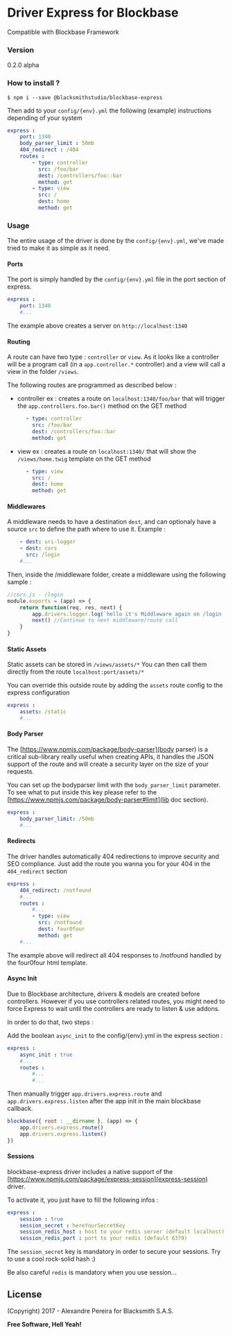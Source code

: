 # Driver Express for Blockbase
Compatible with Blockbase Framework

### Version
0.2.0 alpha

### How to install ?
```shell
$ npm i --save @blacksmithstudio/blockbase-express
```

Then add to your `config/{env}.yml` the following (example) instructions depending of your system
```yml
express :
    port: 1340
    body_parser_limit : 50mb
    404_redirect : /404
    routes :
        - type: controller
          src: /foo/bar
          dest: /controllers/foo::bar
          method: get
        - type: view
          src: /
          dest: home
          method: get
```

### Usage
The entire usage of the driver is done by the `config/{env}.yml`, we've made tried to make it as simple as it need.

#### Ports
The port is simply handled by the `config/{env}.yml` file in the port section of express.

```yml
express :
    port: 1340
    #...
```

The example above creates a server on `http://localhost:1340`

#### Routing
A route can have two type : `controller` or `view`.
As it looks like a controller will be a program call (in a `app.controller.*` controller) and a view will call a view in the folder `/views`.

The following routes are programmed as described below :

* controller
ex : creates a route on `localhost:1340/foo/bar` that will trigger the `app.controllers.foo.bar()` method on the GET method
```yml
      - type: controller
        src: /foo/bar
        dest: /controllers/foo::bar
        method: get
```

* view
ex : creates a route on `localhost:1340/` that will show the `/views/home.twig` template on the GET method
```yml
      - type: view
        src: /
        dest: home
        method: get
```

#### Middlewares

A middleware needs to have a destination `dest`, and can optionaly have a source `src` to define the path where to use it.
Example : 
```yaml
    - dest: uri-logger
    - dest: cors
      src: /login
    #...
```

Then, inside the /middleware folder, create a middleware using the following sample :
```js
//cors.js - /login
module.exports = (app) => {
    return function(req, res, next) {
        app.drivers.logger.log(`hello it's Middleware again on /login !`)
        next() //Continue to next middleware/route call
    }
}

```

#### Static Assets
Static assets can be stored in `/views/assets/*`
You can then call them directly from the route `localhost:port/assets/*`

You can override this outside route by adding the `assets` route config to the express configuration

```yml
express :
    assets: /static
    #...
```

#### Body Parser
The [https://www.npmjs.com/package/body-parser](body parser) is a critical sub-library really useful when creating APIs, it handles the JSON support of the route and will create a security layer on the size of your requests.

You can set up the bodyparser limit with the `body_parser_limit` parameter.
To see what to put inside this key please refer to the [https://www.npmjs.com/package/body-parser#limit](lib doc section).

```yml
express :
    body_parser_limit: /50mb
    #...
```

#### Redirects
The driver handles automatically 404 redirections to improve security and SEO compliance.
Just add the route you wanna you for your 404 in the `404_redirect` section

```yml
express :
    404_redirect: /notfound
    #...
    routes :
        #...
        - type: view
          src: /notfound
          dest: fourOfour
          method: get
    #...
```

The example above will redirect all 404 responses to /notfound handled by the four0four html template.

#### Async Init
Due to Blockbase architecture, drivers & models are created before controllers. However if you use controllers related routes, you might need to force Express to wait until the controllers are ready to listen & use addons.

In order to do that, two steps :

Add the boolean `async_init` to the config/{env}.yml in the express section :
```yml
express :
    async_init : true
    #...
    routes :
        #...
        #...
```

Then manually trigger `app.drivers.express.route` and `app.drivers.express.listen` after the app init in the main blockbase callback.
```js
blockbase({ root : __dirname }, (app) => {
    app.drivers.express.route()
    app.drivers.express.listen()
})
```

#### Sessions
blockbase-express driver includes a native support of the [https://www.npmjs.com/package/express-session](express-session) driver.

To activate it, you just have to fill the following infos :
```yml
express :
    session : true
    session_secret : hereYourSecretKey
    session_redis_host : host to your redis server (default localhost)
    session_redis_port : port to your redis (default 6379)
```

The `session_secret` key is mandatory in order to secure your sessions. Try to use a cool rock-solid hash :)

Be also careful `redis` is mandatory when you use session...

License
----

(Copyright) 2017 - Alexandre Pereira for Blacksmith S.A.S.


**Free Software, Hell Yeah!**

[Node.js]:https://nodejs.org/en
[NPM]:https://www.npmjs.com

